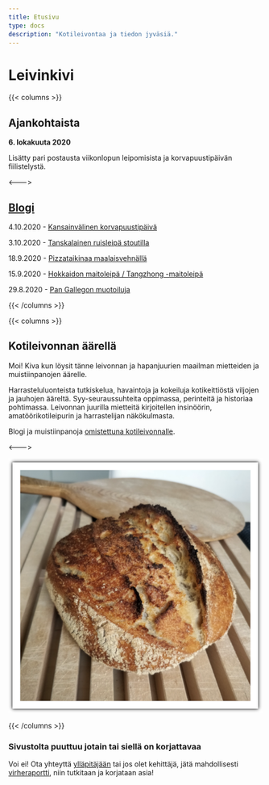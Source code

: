 ```yaml
---
title: Etusivu
type: docs
description: "Kotileivontaa ja tiedon jyväsiä."
---
```


# Leivinkivi

{{< columns >}}

## Ajankohtaista

**6. lokakuuta 2020**

Lisätty pari postausta viikonlopun leipomisista ja korvapuustipäivän
fiilistelystä.

<--->

## [Blogi](/posts)

4.10.2020 - [Kansainvälinen korvapuustipäivä](/posts/kansainvälinen-korvapuustipäivä)

3.10.2020 - [Tanskalainen ruisleipä stoutilla](/posts/tanskalainen-ruisleipä-stoutilla)

18.9.2020 - [Pizzataikinaa maalaisvehnällä](/posts/pizzataikinaa-maalaisvehnällä)

15.9.2020 - [Hokkaidon maitoleipä / Tangzhong -maitoleipä](/posts/hokkaidon-maitoleipä)

29.8.2020 - [Pan Gallegon muotoiluja](/posts/pan-gallego)

{{< /columns >}}

{{< columns >}}

## Kotileivonnan äärellä

Moi! Kiva kun löysit tänne leivonnan ja hapanjuurien maailman
mietteiden ja muistiinpanojen äärelle.

Harrasteluluonteista tutkiskelua, havaintoja ja kokeiluja
kotikeittiöstä viljojen ja jauhojen ääreltä.
Syy-seuraussuhteita oppimassa, perinteitä ja historiaa pohtimassa.
Leivonnan juurilla mietteitä kirjoitellen insinöörin, amatöörikotileipurin ja harrastelijan
näkökulmasta.

Blogi ja muistiinpanoja [omistettuna kotileivonnalle](/docs/info/rakkaudesta-leivontaan).

<--->

![](/etusivuleipa.png)

{{< /columns >}}

### Sivustolta puuttuu jotain tai siellä on korjattavaa

Voi ei! Ota yhteyttä [ylläpitäjään](mailto:tojuntu@gmail.com) tai jos olet kehittäjä, jätä mahdollisesti 
[virheraportti](https://github.com/leivinkivi/leivinkivi.github.io/issues), 
niin tutkitaan ja korjataan asia!
